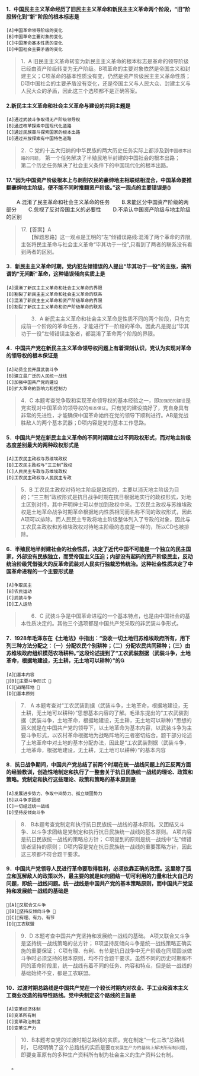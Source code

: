 #### 1．中国民主主义革命经历了旧民主主义革命和新民主主义革命两个阶段，“旧”阶段转化到“新”阶段的根本标志是
    [A]中国革命领导阶级的变化  
    [B]中国革命主要对象的变化  
    [C]中国革命基本性质的变化  
    [D]中国社会主要矛盾的变化  

>   1．A 旧民主主义革命转变为新民主主义革命的根本标志是革命的领导阶级已经由资产阶级转变为无产阶级。B项革命的主要对象依然是帝国主义和封建主义；C项革命的基本性质没有变，仍然是资产阶级民主主义革命性质；D项中国社会的主要矛盾没有变化，还是帝国主义与人民大众、封建主义与人民大众的矛盾，因此这三个选项都不是正确答案。

#### 2.新民主主义革命和社会主义革命与建设的共同主题是
    [A]通过武装斗争取得无产阶级领导权
    [B]通过改革探索中国现代化道路
    [C]通过民族奋斗探索国家的根本出路
    [D]通过开放探索有中国特色道路
>   2．C 党的十五大归纳的中华民族的两大历史任务实际上都涉及到`中国根本出路的问题`，
第一个任务解决了半殖民地半封建的中国社会的根本出路；   
第二个历史任务解决了社会主义条件下的中国现代化的根本出路。   

#### 17.“因为中国资产阶级根本上与剥削农民的豪绅地主相联结相混合，中国革命要推翻豪绅地主阶级，便不能不同时推翻资产阶级。”这一观点的主要错误是()
　　A.混淆了民主革命和社会主义革命的任务
　　B.未能区分中国资产阶级的两部分
　　C.忽视了反对帝国主义的必要性
　　D.不承认中国资产阶级与地主阶级的区别
>   17.【答案】A   
    　　【解题思路】这一观点是王明的“左”倾错误路线:混淆了两个革命的界限,主张将民主革命与社会主义革命“毕其功于一役”,只看到了两者的联系没有看到两者的区别。

#### 3．新民主主义革命时期，党内犯左倾错误的人提出“毕其功于一役”的主张，搞所谓的“无间断”革命，这种错误倾向实质上是
    [A]混淆了新民主主义革命和社会主义革命的界限
    [B]割裂了新民主主义革命和社会主义革命的联系
    [C]混淆了新民主主义革命和资产阶级革命的界限
    [D]割裂了新民主主义革命和资产阶级革命的联系
>   　　3．A 新民主主义革命和社会主义革命是性质不同的两个阶段，只有完成前一个阶段的革命任务，才能进行下一阶段的革命。因此凡是提出“毕其功于一役”左倾错误主张者，都混淆了革命两个阶段的界限。

#### 4．中国共产党在新民主主义革命领导权问题上有着深刻认识，党认为实现对革命的领导权的根本保证是
    [A]动员全民开展武装斗争 
    [B]建立最广泛的人民统一战线
    [C]加强中国共产党的建设 
    [D]扩大革命的影响力和控制力
>   4．C 本题考查党争取和实现革命领导权的基本经验之一，即`加强党的建设`是党实现对中国革命的领导权的`根本保证`。只有党的建设搞好了，党自身具有非常的先进性，才能确保中国革命始终在党的领导下顺利进行。AB是党战胜敌人的两个基本武器；D项内容是党的基本工作思路。

#### 5．中国共产党在新民主主义革命的不同时期建立过不同政权形式，而对地主阶级态度差别最大的两种政权形式是
    [A]工农民主政权与苏维埃政权
    [B]工农民主政权与“三三制”政权
    [C]人民民主专政与苏维埃政权
    [D]工农民主政权与人民民主专政
>   5．B 工农民主政权对待地主阶级是敌视的，主要以消灭地主阶级为目的；“三三制”政权形式是抗日战争时期在抗日根据地实行的政权形式，对地主区别对待，其中开明绅士可以参加到政权中来。工农民主政权与苏维埃政权是土地革命战争时期革命根据地内性质相同而名称不同的政权形式，因此A项可以排除。而人民民主专政将地主阶级整体列入了专政的对象，因此与工农民主政权和苏维埃政权对待地主阶级的态度是一样的，所以CD也被排除。
    

#### 6．半殖民地半封建社会的社会性质，决定了近代中国不可能是一个独立的民主国家，外部没有民族独立，而受帝国主义压迫；内部没有起码的资产阶级民主，反动统治阶级凭借强大的反革命武装对人民实行独裁恐怖统治。这种社会性质决定了中国革命进程的一个主要形式是
    [A]争取民主 
    [B]农民运动
    [C]武装斗争 
    [D]工人运动
>　　6．C 武装斗争是中国革命进程的一个基本特点，也是由中国社会的基本性质决定的。其他三个选项都是中国共产党采取的非武装斗争形式。

#### 7．1928年毛泽东在《土地法》中指出：“没收一切土地归苏维埃政府所有，用下列三种方法分配之：（一）分配农民个别耕种；（二）分配农民共同耕种；（三）由苏维埃政府组织模范农场耕种。”这段论述提到了“工农武装割据（武装斗争，土地革命，根据地建设，无土耕，无土地可以耕种）”的
    [A]基本内容 
    [B]主要斗争形式 
    [C]战略阵地 
    [D]基本原则
>   7． A 本题考查对“工农武装割据（武装斗争，土地革命，根据地建设，无土耕，无土地可以耕种）”思想基本内容的了解。毛泽东提出的“工农武装割据（武装斗争，土地革命，根据地建设，无土耕，无土地可以耕种）”思想的涵义就是在中国共产党的领导下，以土地革命为基本内容，以武装斗争为主要斗争形式，以农村革命根据地为战略阵地的三者密切结合。题干部分论述了土地革命中对土地的基本分配办法，因此是“工农武装割据（武装斗争，土地革命，根据地建设，无土耕，无土地可以耕种）”的基本内容

#### 8．抗日战争期间，中国共产党总结了前两个时期在统一战线问题上的正反两方面的经验教训，创造性地制定和执行了一整套关于抗日民族统一战线的理论、政策和策略。党制定和执行这些理论、政策和策略的基本原则是
    [A]发展进步势力、争取中间势力、孤立顽固势力
    [B]以斗争求团结
    [C]一切经过统一战线
    [D]坚持反倾向斗争
>   8． B本题考查党制定和执行抗日民族统一战线的基本原则。又团结又斗争、以斗争求团结是党制定和执行抗日民族统一战线的基本原则。
A项内容是抗日民族统一战线的策略总方针；
C项提到的原则是统一战线中“左”倾错误者坚持的原则；
D项内容是党在抗日民族统一战线的重要策略方针，因此这三项都不符合题干要求。

#### 9．中国共产党领导人民进行革命要取得胜利，必须依靠正确的政策。这里除了孤立和瓦解敌人的政策以外，最主要的就是如何团结一切可利用的力量和壮大自己的问题，即统一战线问题。统一战线是中国共产党的基本策略原则，而中国共产党坚持和发展统一战线的基础是
    [A]又联合又斗争 
    [B]坚持反倾向斗争 
    [C]有理、有力、有节 
    [D]工农联盟
>   9．D 本题考查中国共产党坚持和发展统一战线的基础。
A项又联合又斗争是坚持统一战线策略的总方针；
B项坚持反倾向斗争是统一战线策略正确实施的重要保证；
C项有理、有利、有节是抗日战争中无产阶级在同顽固派做斗争时必须坚持的根本原则，均不符合题干要求。虽然不同的历史时期和不同的革命阶段里，统一战线有着不同的任务、内容和特点，但是统一战线的基础始终不变，都是工农联盟。

#### 10．过渡时期总路线是中国共产党在一个较长时期内对农业、手工业和资本主义工商业改造的指导性路线。党中央制定这个路线的主旨是
    [A]变革经济体制 
    [B]变革所有制
    [C]变革政治制度 
    [D]变革生产力
>   10．B本题考查党的过渡时期总路线的实质。党在制定“一化三改”总路线时，
已经明确了这个总路线的实质是要`在发展生产力的基础上解决所有制问题`，
即要变革原有的多种生产资料所有制为社会主义的生产资料公有制。  












　。

　　



